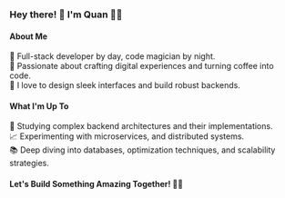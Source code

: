 ### Hey there! 👋 I'm Quan 👨‍💻

#### About Me
🚀 Full-stack developer by day, code magician by night.  
🌟 Passionate about crafting digital experiences and turning coffee into code.  
🎨 I love to design sleek interfaces and build robust backends.

#### What I'm Up To
🔧 Studying complex backend architectures and their implementations.  
📈 Experimenting with microservices, and distributed systems.  
📚 Deep diving into databases, optimization techniques, and scalability strategies.

#### Let's Build Something Amazing Together! 🚀✨
